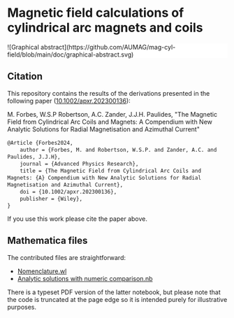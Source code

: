 # Magnetic field calculations of cylindrical arc magnets and coils

<div style="background-color:white;">
![Graphical abstract](https://github.com/AUMAG/mag-cyl-field/blob/main/doc/graphical-abstract.svg)
</div>

## Citation

This repository contains the results of the derivations presented in the following paper ([10.1002/apxr.202300136](https://doi.org/10.1002/apxr.202300136)):

M. Forbes, W.S.P Robertson, A.C. Zander, J.J.H. Paulides, "The Magnetic Field from Cylindrical Arc Coils and Magnets: A Compendium with New Analytic Solutions for Radial Magnetisation and Azimuthal Current"

    @Article {Forbes2024,
        author = {Forbes, M. and Robertson, W.S.P. and Zander, A.C. and Paulides, J.J.H},
        journal = {Advanced Physics Research},
        title = {The Magnetic Field from Cylindrical Arc Coils and Magnets: {A} Compendium with New Analytic Solutions for Radial Magnetisation and Azimuthal Current},
        doi = {10.1002/apxr.202300136},
        publisher = {Wiley},
    }

If you use this work please cite the paper above.

## Mathematica files

The contributed files are straightforward:

* [Nomenclature.wl](https://github.com/AUMAG/mag-cyl-field/blob/main/Nomenclature.wl)
* [Analytic solutions with numeric comparison.nb](https://github.com/AUMAG/mag-cyl-field/blob/main/Analytic%20solutions%20with%20numeric%20comparison.nb)

There is a typeset PDF version of the latter notebook, but please note that the code is truncated at the page edge so it is intended purely for illustrative purposes.

